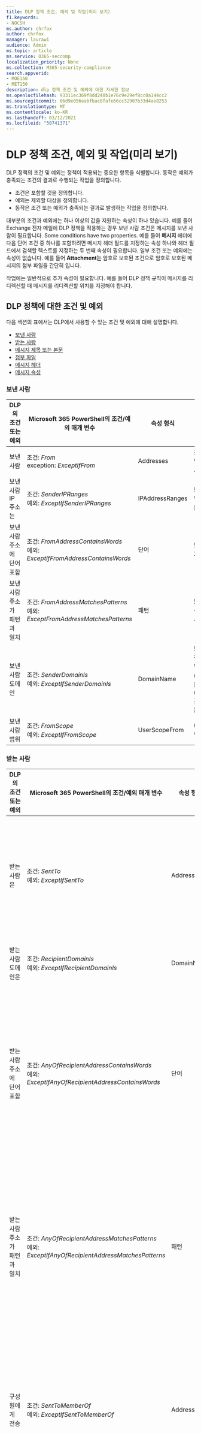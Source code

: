 ```yaml
---
title: DLP 정책 조건, 예외 및 작업(미리 보기)
f1.keywords:
- NOCSH
ms.author: chrfox
author: chrfox
manager: laurawi
audience: Admin
ms.topic: article
ms.service: O365-seccomp
localization_priority: None
ms.collection: M365-security-compliance
search.appverid:
- MOE150
- MET150
description: dlp 정책 조건 및 예외에 대한 자세한 정보
ms.openlocfilehash: 93311ec369f8dd240b1e76c9e29ef8cc0a144cc2
ms.sourcegitcommit: 06d9e056eabfbac8fafe66cc32907b33d4ae8253
ms.translationtype: MT
ms.contentlocale: ko-KR
ms.lasthandoff: 03/12/2021
ms.locfileid: "50741371"
---
```

# <a name="dlp-policy-conditions-exceptions-and-actions-preview"></a>DLP 정책 조건, 예외 및 작업(미리 보기)

DLP 정책의 조건 및 예외는 정책이 적용되는 중요한 항목을 식별합니다. 동작은 예외가 충족되는 조건의 결과로 수행되는 작업을 정의합니다.

- 조건은 포함할 것을 정의합니다.
- 예외는 제외할 대상을 정의합니다.
- 동작은 조건 또는 예외가 충족되는 결과로 발생하는 작업을 정의합니다.
 
대부분의 조건과 예외에는 하나 이상의 값을 지원하는 속성이 하나 있습니다. 예를 들어 Exchange 전자 메일에 DLP 정책을 적용하는 경우 보낸 사람 조건은 메시지를 보낸 사람이 필요합니다.  Some conditions have two properties. 예를 들어 **메시지** 헤더에 다음 단어 조건 중 하나를 포함하려면 메시지 헤더 필드를 지정하는 속성 하나와 헤더 필드에서 검색할 텍스트를 지정하는 두 번째 속성이 필요합니다. 일부 조건 또는 예외에는 속성이 없습니다. 예를 들어 **Attachment는** 암호로 보호된 조건으로 암호로 보호된 메시지의 첨부 파일을 간단히 입니다.

작업에는 일반적으로 추가 속성이 필요합니다. 예를 들어 DLP 정책 규칙이 메시지를 리디렉션할 때 메시지를 리디렉션할 위치를 지정해야 합니다. 
<!-- Some actions have multiple properties that are available or required. For example, when the rule adds a header field to the message header, you need to specify both the name and value of the header. When the rule adds a disclaimer to messages, you need to specify the disclaimer text, but you can also specify where to insert the text, or what to do if the disclaimer can't be added to the message. Typically, you can configure multiple actions in a rule, but some actions are exclusive. For example, one rule can't reject and redirect the same message.-->

## <a name="conditions-and-exceptions-for-dlp-policies"></a>DLP 정책에 대한 조건 및 예외

다음 섹션의 표에서는 DLP에서 사용할 수 있는 조건 및 예외에 대해 설명합니다.

- [보낸 사람](#senders)
- [받는 사람](#recipients)
- [메시지 제목 또는 본문](#message-subject-or-body)
- [첨부 파일](#attachments)
- [메시지 헤더](#message-headers)
- [메시지 속성](#message-properties)

### <a name="senders"></a>보낸 사람


|**DLP의 조건 또는 예외**  |**Microsoft 365 PowerShell의 조건/예외 매개 변수** |**속성 형식**  |**description**|
|---------|---------|---------|---------|
|보낸 사람 |조건: *From* <br/> exception: *ExceptIfFrom*      |Addresses |     조직의 지정된 사서함, 메일 사용자, 메일 연락처 또는 Microsoft 365 그룹에서 보낸 메시지입니다.|
|보낸 사람 IP 주소는     |조건: *SenderIPRanges*<br/> 예외: *ExceptIfSenderIPRanges*         |  IPAddressRanges       | 보낸 사람 IP 주소가 지정된 IP 주소와 일치하거나 지정된 IP 주소 범위 내에 있는 메시지입니다.       |
|보낸 사람 주소에 단어 포함   | 조건: *FromAddressContainsWords* <br/> 예외: *ExceptIfFromAddressContainsWords*        |   단어      |   보낸 사람 전자 메일 주소에 지정된 단어가 포함된 메시지입니다.|
| 보낸 사람 주소가 패턴과 일치    | 조건: *FromAddressMatchesPatterns* <br/> 예외: *ExceptFromAddressMatchesPatterns*       |      패턴   |  보낸 사람 전자 메일 주소에 지정된 정규식과 일치하는 텍스트 패턴이 포함된 메시지입니다.  |
|보낸 사람 도메인  |  조건: *SenderDomainIs* <br/> 예외: *ExceptIfSenderDomainIs*       |DomainName         |     보낸 사람 전자 메일 주소의 도메인이 지정된 값과 일치하는 메시지입니다. 지정된 도메인을 포함하는 보낸 사람  도메인(예: 도메인의 하위 도메인)을 찾아야 하는 경우 보낸 사람 주소가 **일치함(***FromAddressMatchesPatterns)* 조건을 사용하고 ' \. domain com$' 구문을 사용하여 도메인을 \. 지정합니다.    |
|보낸 사람 범위    | 조건: *FromScope* <br/> 예외: *ExceptIfFromScope*    | UserScopeFrom    |    내부 또는 외부 보낸 사람이 보낸 메시지입니다.    |

### <a name="recipients"></a>받는 사람

|**DLP의 조건 또는 예외**| **Microsoft 365 PowerShell의 조건/예외 매개 변수** |    **속성 형식** | **description**|
|---------|---------|---------|---------|
|받는 사람은|  조건: *SentTo* <br/> 예외: *ExceptIfSentTo* | Addresses | 받는 사람 중 한 자가 조직의 지정된 사서함, 메일 사용자 또는 메일 연락처인 메시지입니다. 받는 사람은 메시지의 받는 **사람,Cc** 또는 **Bcc** 필드에 있을 수 있습니다.|
|받는 사람 도메인은|   조건: *RecipientDomainIs* <br/> 예외: *ExceptIfRecipientDomainIs* |   DomainName |    보낸 사람 전자 메일 주소의 도메인이 지정된 값과 일치하는 메시지입니다.|
|받는 사람 주소에 단어 포함|  조건: *AnyOfRecipientAddressContainsWords* <br/> 예외: *ExceptIfAnyOfRecipientAddressContainsWords*|  단어|  받는 사람의 전자 메일 주소에 지정된 단어가 포함된 메시지입니다. <br/>**참고**: 이 조건은 받는 사람 프록시 주소로 보낸 메시지는 고려하지 않습니다. 받는 사람의 기본 전자 메일 주소로 보낸 메시지만 일치시킵니다.|
|받는 사람 주소가 패턴과 일치| 조건: *AnyOfRecipientAddressMatchesPatterns* <br/> 예외: *ExceptIfAnyOfRecipientAddressMatchesPatterns*| 패턴    |받는 사람의 전자 메일 주소에 지정된 정규식과 일치하는 텍스트 패턴이 포함된 메시지입니다. <br/> **참고**: 이 조건은 받는 사람 프록시 주소로 보낸 메시지는 고려하지 않습니다. 받는 사람의 기본 전자 메일 주소로 보낸 메시지만 일치시킵니다.|
|구성원에게 전송| 조건: *SentToMemberOf* <br/> 예외: *ExceptIfSentToMemberOf*|  Addresses|  지정된 메일 그룹, 메일 사용이 가능한 보안 그룹 또는 Microsoft 365 그룹의 구성원인 받는 사람이 포함된 메시지입니다. 그룹은 메시지의 **To,** **Cc** 또는 **Bcc** 필드에 있을 수 있습니다.|

### <a name="message-subject-or-body"></a>메시지 제목 또는 본문

|**DLP의 조건 또는 예외** | **Microsoft 365 PowerShell의 조건/예외 매개 변수** |**속성 형식**| **description**|
|---------|---------|---------|---------|
|제목에 단어 또는 구가 포함되어 있습니다.| 조건: *SubjectContainsWords* <br/> exception: *ExceptIf SubjectContainsWords*| 단어   |제목 필드에 지정된 단어가 있는 메시지입니다.|
|제목 일치 패턴|조건: *SubjectMatchesPatterns* <br/> 예외: *SubjectMatchesPatterns 제외*|패턴   |제목 필드에 지정된 정규식과 일치하는 텍스트 패턴이 포함된 메시지입니다.|
|콘텐츠 포함|  조건: *ContentContainsSensitiveInformation* <br/> exception *ExceptIfContentContainsSensitiveInformation*| SensitiveInformationTypes|  DLP(데이터 손실 방지) 정책에 정의된 중요한 정보가 포함된 메시지 또는 문서입니다.|
| 제목 또는 본문 일치 패턴    | 조건: *SubjectOrBodyMatchesPatterns* <br/> 예외: *ExceptIfSubjectOrBodyMatchesPatterns*    | 패턴    | 제목 필드 또는 메시지 본문에 지정된 정규식과 일치하는 텍스트 패턴이 포함된 메시지입니다.    |
| 제목 또는 본문에 단어 포함    | 조건: *SubjectOrBodyContainsWords* <br/> 예외: *ExceptIfSubjectOrBodyContainsWords*    | 단어    | 제목 필드 또는 메시지 본문에 지정된 단어가 있는 메시지    |


### <a name="attachments"></a>첨부 파일

|**DLP의 조건 또는 예외**| **Microsoft 365 PowerShell의 조건/예외 매개 변수**| **속성 형식**   |**description**|
|---------|---------|---------|---------|
|첨부 파일이 암호로 보호됨|조건: *DocumentIsPasswordProtected* <br/> 예외: *ExceptIfDocumentIsPasswordProtected*|없음| 첨부 파일이 암호로 보호되어 있으므로 검색할 수 없는 메시지입니다. 암호 검색은 Office 문서, .zip 파일 및 .7z 파일에만 작동합니다.|
|첨부 파일의 파일 확장명은|조건: *ContentExtensionMatchesWords* <br/> 예외: *ExceptIfContentExtensionMatchesWords*|  단어   |첨부 파일의 파일 확장명이 지정된 단어와 일치하는 메시지입니다.|
|전자 메일 첨부 파일 콘텐츠를 검색할 수 없습니다.|조건: *DocumentIsUnsupported* <br/>예외: *ExceptIf DocumentIsUnsupported*|   해당 없음|    첨부 파일이 Exchange Online에서 기본적으로 인식되지 않는 메시지입니다.|
|전자 메일 첨부 파일 콘텐츠가 검색을 완료하지 못했습니다.|   조건: *ProcessingLimitExceeded* <br/> 예외: *ExceptIfProcessingLimitExceeded*|    해당 없음 |규칙 엔진에서 첨부 파일 검색을 완료할 수 없는 메시지입니다. 이 조건을 사용하여 콘텐츠를 완전히 검색할 수 없는 메시지를 식별하고 처리하기 위해 함께 사용할 규칙을 만들 수 있습니다.|
|문서 이름에 단어 포함|조건: *DocumentNameMatchesWords* <br/> 예외: *ExceptIfDocumentNameMatchesWords* |단어  |첨부 파일의 파일 이름이 지정된 단어와 일치하는 메시지입니다.|
|문서 이름이 패턴과 일치|조건: *DocumentNameMatchesPatterns* <br/> 예외: *ExceptIfDocumentNameMatchesPatterns*|    패턴    |첨부 파일의 파일 이름에 지정된 정규식과 일치하는 텍스트 패턴이 포함된 메시지입니다.|
|문서 속성은|조건: *ContentPropertyContainsWords* <br/> 예외: *ExceptIfContentPropertyContainsWords* |단어| 첨부 파일의 파일 확장명이 지정된 단어와 일치하는 메시지 또는 문서입니다.|
|문서 크기가 같거나 보다 크거나 같은 경우| 조건: *DocumentSizeOver* <br/> 예외: *ExceptIfDocumentSizeOver*|    Size    |첨부 파일이 지정된 값보다 크거나 같은 메시지입니다.|

### <a name="message-headers"></a>메시지 헤더

|**DLP의 조건 또는 예외**| **Microsoft 365 PowerShell의 조건/예외 매개 변수**| **속성 형식**|  **description**|
|---------|---------|---------|---------|
|헤더에 단어 또는 구가 포함되어 있습니다.|조건: *HeaderContainsWords* <br/> 예외: *ExceptIfHeaderContainsWords*|  해시 테이블  |지정한 헤더 필드가 있는 메시지와 해당 헤더 필드의 값에 지정된 단어가 들어 있습니다.|
|패턴 일치 헤더|   조건: *HeaderMatchesPatterns* <br/> 예외: *ExceptIfHeaderMatchesPatterns*|    해시 테이블  |지정한 헤더 필드가 들어 있는 메시지와 해당 헤더 필드의 값에 지정된 정규식이 포함되어 있습니다.|

### <a name="message-properties"></a>메시지 속성

|**DLP의 조건 또는 예외**| **Microsoft 365 PowerShell의 조건/예외 매개 변수**| **속성 형식**   |**description**|
|---------|---------|---------|---------|
|메시지 크기 over|조건: *MessageSizeOver* <br/> exception: *ExceptIfMessageSizeOver*| Size    |전체 크기(메시지 및 첨부 파일)가 지정된 값보다 크거나 같은 메시지입니다. <br/>**참고:** 사서함의 메시지 크기 제한은 메일 흐름 규칙 전에 평가됩니다. 사서함에 대해 너무 큰 메시지는 이 조건이 있는 규칙이 메시지에 대해 행동할 수 있게 되기 전에 거부됩니다.|
| 중요도    | 조건: *WithImportance* <br/> 예외: *ExceptIfWithImportance*    | Importance    | 지정된 중요도 수준으로 표시된 메시지입니다.    |
| 콘텐츠 문자 집합에 단어 포함    | 조건: *ContentCharacterSetContainsWords* <br/> *ExceptIfContentCharacterSetContainsWords*    | CharacterSets    | 지정된 문자 집합 이름이 있는 메시지입니다.    |
| 보낸 사람에 대한 다시금 확인    | 조건: *HasSenderOverride* <br/> 예외: *ExceptIfHasSenderOverride*    | 해당 없음    | 보낸 사람이 DLP(데이터 손실 방지) 정책을 다시 적용하기로 선택한 메시지입니다. DLP 정책에 대한 자세한 내용은 데이터 손실 [방지를 참조하세요.](https://docs.microsoft.com/microsoft-365/compliance/data-loss-prevention-policies)   |
| 메시지 유형이 일치    | 조건: *MessageTypeMatches* <br/> 예외: *ExceptIfMessageTypeMatches*    | MessageType    | 지정한 유형의 메시지입니다.    |

## <a name="actions-for-dlp-policies"></a>DLP 정책에 대한 작업

이 표에서는 DLP에서 사용할 수 있는 작업에 대해 설명합니다.


|**DLP의 작업**|**Microsoft 365 PowerShell의 작업 매개 변수**|**속성 형식**|**description**|
|---------|---------|---------|---------|
|Set header|SetHeader|첫 번째 속성: *헤더 이름* </br> 두 번째 속성: *Header Value*|SetHeader 매개 변수는 메시지 헤더의 헤더 필드와 값을 추가하거나 수정하는 DLP 규칙에 대한 작업을 지정합니다. 이 매개 변수는 "HeaderName:HeaderValue" 구문을 사용합니다. 여러 헤더 이름과 값 쌍을 각기 0으로 구분하여 지정할 수 있습니다.|
|헤더 제거| RemoveHeader| 첫 번째 속성: *MessageHeaderField*</br> 두 번째 속성: *String*|  RemoveHeader 매개 변수는 메시지 헤더에서 헤더 필드를 제거하는 DLP 규칙에 대한 작업을 지정합니다. 이 매개 변수는 "HeaderName" 또는 "HeaderName:HeaderValue" 구문을 사용합니다. 여러 헤더 이름 또는 헤더 이름 및 값 쌍을 각 콤보로 구분하여 지정할 수 있습니다.|
|메시지를 특정 사용자로 리디렉션|*RedirectMessageTo*|Addresses| 메시지를 지정된 받는 사람에게 리디렉션합니다. 원래 받는 사람에게 메시지가 배달되지 않으며, 보낸 사람이나 원래 받는 사람에게 알림이 전송되지 않습니다.|
|승인을 위해 보낸 사람 관리자에게 메시지 전달| 보통|첫 번째 속성: *ModerateMessageByManager*</br> 두 번째 속성: *부울*|Moderate 매개 변수는 중재자에 전자 메일 메시지를 보내는 DLP 규칙에 대한 작업을 지정합니다. 이 매개 변수는 @{ModerateMessageByManager = <$true \| $false>;|
|특정 승인자에 대한 승인을 위해 메시지 전달| 보통|첫 번째 속성: *ModerateMessageByUser*</br>두 번째 속성: *Addresses*|Moderate 매개 변수는 중재자에 전자 메일 메시지를 보내는 DLP 규칙에 대한 작업을 지정합니다. 이 매개 변수는 @{ ModerateMessageByUser = @("emailaddress1","emailaddress2",..."emailaddressN")} 구문을 사용합니다.|
|받는 사람 추가|AddRecipients|첫 번째 속성: *Field*</br>두 번째 속성: *Addresses*| 메시지의 받는 사람/Cc/Bcc 필드에 하나 이상의 받는 사람을 추가합니다. 이 매개 변수는 @{<AddToRecipients \| CopyTo \| BlindCopyTo> = "emailaddress"} 구문을 사용합니다.|
|보낸 사람의 관리자를 받는 사람으로 추가|AddRecipients | 첫 번째 속성: *AddedManagerAction*</br>두 번째 속성: *Field* | 보낸 사람의 관리자를 지정된 받는 사람 유형(받는 사람,Cc, Bcc)으로 메시지에 추가하거나 보낸 사람 또는 받는 사람에게 알리지 않고 메시지를 보낸 사람의 관리자에게 리디렉션합니다. 이 작업은 보낸 사람 관리자 특성이 Active Directory에 정의된 경우만 작동합니다. 이 매개 변수는 @{AddManagerAsRecipientType = "<To \| Cc \| Bcc>"} 구문을 사용합니다.|    
제목 추가    |PrependSubject    |문자열    |지정한 텍스트를 메시지의 제목 필드 시작에 추가합니다. 공백 또는 콜론(:) 를 지정한 텍스트의 마지막 문자로 사용하여 원래 제목 텍스트와 차별화합니다.</br>제목에 이미 있는 텍스트(예: 답장)에 동일한 문자열이 추가되지 않도록 규칙에 "The subject contains words"(ExceptIfSubjectContainsWords) 예외를 추가합니다.    |
HTML 고지 조항 적용    |ApplyHtmlDisclaimer    |첫 번째 속성: *Text*</br>두 번째 속성: *Location*</br>세 번째 속성: *Fallback 작업*    |지정한 HTML 고지 조항을 메시지의 필수 위치에 적용합니다.</br>이 매개 변수는 @{ Text = " 구문을 사용합니다. Location = <\| Append Prepend>; FallbackAction = <\| Wrap Ignore \| Reject> }




